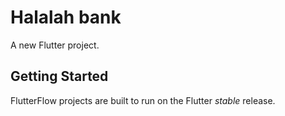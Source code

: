 # Halalah bank

A new Flutter project.

## Getting Started

FlutterFlow projects are built to run on the Flutter _stable_ release.
